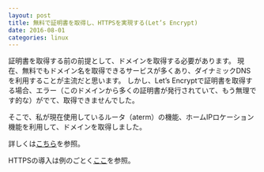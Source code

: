 ```yaml
---
layout: post
title: 無料で証明書を取得し、HTTPSを実現する(Let’s Encrypt)
date: 2016-08-01
categories: linux
---
```



証明書を取得する前の前提として、ドメインを取得する必要があります。
現在、無料でもドメイン名を取得できるサービスが多くあり、ダイナミックDNSを利用することが主流だと思います。
しかし、Let’s Encryptで証明書を取得する場合、エラー（このドメインから多くの証明書が発行されていて、もう無理です的な）がでて、取得できませんでした。

そこで、私が現在使用しているルータ（aterm）の機能、ホームIPロケーション機能を利用して、ドメインを取得しました。

詳しくは[こちら](http://www.aterm.jp/function/guide17/list-data/common/main/8600/m01_m72.html)を参照。


HTTPSの導入は例のごとく[ここ](https://centossrv.com/apache-certbot.shtml)を参照。
